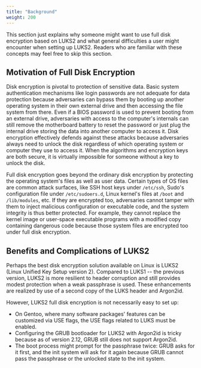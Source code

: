 ```yaml
---
title: "Background"
weight: 200
---
```


This section just explains why someone might want to use full disk encryption
based on LUKS2 and what general difficulties a user might encounter when
setting up LUKS2.  Readers who are familiar with these concepts may feel free
to skip this section.

## Motivation of Full Disk Encryption

Disk encryption is pivotal to protection of sensitive data.  Basic system
authentication mechanisms like login passwords are not adequate for data
protection because adversaries can bypass them by booting up another operating
system in their own external drive and then accessing the file system from
there.  Even if a BIOS password is used to prevent booting from an external
drive, adversaries with access to the computer's internals can still remove the
motherboard battery to reset the password or just plug the internal drive
storing the data into another computer to access it.  Disk encryption
effectively defends against these attacks because adversaries always need to
unlock the disk regardless of which operating system or computer they use to
access it.  When the algorithms and encryption keys are both secure, it is
virtually impossible for someone without a key to unlock the disk.

Full disk encryption goes beyond the ordinary disk encryption by protecting the
operating system's files as well as user data.  Certain types of OS files are
common attack surfaces, like SSH host keys under `/etc/ssh`, Sudo's
configuration file under `/etc/sudoers.d`, Linux kernel's files at `/boot` and
`/lib/modules`, etc.  If they are encrypted too, adversaries cannot tamper with
them to inject malicious configuration or executable code, and the system
integrity is thus better protected.  For example, they cannot replace the
kernel image or user-space executable programs with a modified copy containing
dangerous code because those system files are encrypted too under full disk
encryption.

## Benefits and Complications of LUKS2

Perhaps the best disk encryption solution available on Linux is LUKS2 (Linux
Unified Key Setup version 2).  Compared to LUKS1 -- the previous version, LUKS2
is more resilient to header corruption and still provides modest protection
when a weak passphrase is used.  These enhancements are realized by use of a
second copy of the LUKS header and Argon2id.

However, LUKS2 full disk encryption is not necessarily easy to set up:
- On Gentoo, where many software packages' features can be customized via USE
  flags, the USE flags related to LUKS must be enabled.
- Configuring the GRUB bootloader for LUKS2 with Argon2id is tricky because as
  of version 2.12, GRUB still does not support Argon2id.
- The boot process might prompt for the passphrase twice: GRUB asks for it
  first, and the init system will ask for it again because GRUB cannot pass
  the passphrase or the unlocked state to the init system.

